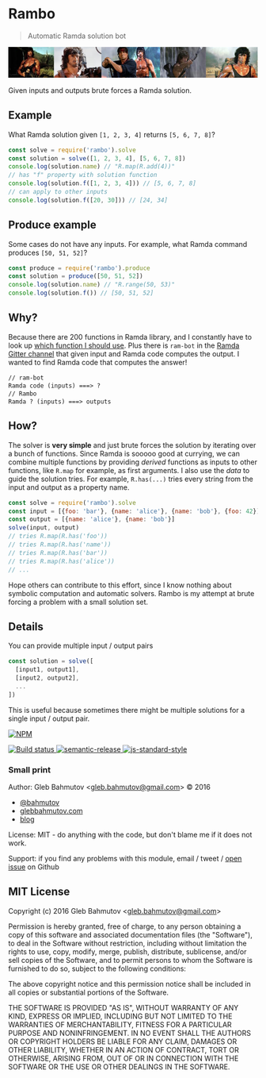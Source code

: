 # Rambo

> Automatic Ramda solution bot

![rambo](rambo.jpg)

Given inputs and outputs brute forces a Ramda solution.

## Example

What Ramda solution given `[1, 2, 3, 4]` returns `[5, 6, 7, 8]`?

```js
const solve = require('rambo').solve
const solution = solve([1, 2, 3, 4], [5, 6, 7, 8])
console.log(solution.name) // "R.map(R.add(4))"
// has "f" property with solution function
console.log(solution.f([1, 2, 3, 4])) // [5, 6, 7, 8]
// can apply to other inputs
console.log(solution.f([20, 30])) // [24, 34]
```

## Produce example

Some cases do not have any inputs. For example, what Ramda command produces `[50, 51, 52]`?

```js
const produce = require('rambo').produce
const solution = produce([50, 51, 52])
console.log(solution.name) // "R.range(50, 53)"
console.log(solution.f()) // [50, 51, 52]
```

## Why?

Because there are 200 functions in Ramda library, and I constantly have to look up
[which function I should use](https://github.com/ramda/ramda/wiki/What-Function-Should-I-Use%3F).
Plus there is `ram-bot` in the [Ramda Gitter channel](https://gitter.im/ramda/ramda) that given
input and Ramda code computes the output. I wanted to find Ramda code that computes the answer!

```
// ram-bot
Ramda code (inputs) ===> ?
// Rambo
Ramda ? (inputs) ===> outputs
```

## How?

The solver is **very simple** and just brute forces the solution by iterating over a bunch of
functions. Since Ramda is sooooo good at currying, we can combine multiple functions by 
providing *derived* functions as inputs to other functions, like `R.map` for example, as first
arguments. I also use the *data* to guide the solution tries. For example, `R.has(...)` tries
every string from the input and output as a property name.

```js
const solve = require('rambo').solve
const input = [{foo: 'bar'}, {name: 'alice'}, {name: 'bob'}, {foo: 42}]
const output = [{name: 'alice'}, {name: 'bob'}]
solve(input, output)
// tries R.map(R.has('foo'))
// tries R.map(R.has('name'))
// tries R.map(R.has('bar'))
// tries R.map(R.has('alice'))
// ...
```

Hope others can contribute to this effort, since I know nothing about symbolic computation and
automatic solvers. Rambo is my attempt at brute forcing a problem with a small solution set.

## Details

You can provide multiple input / output pairs

```js
const solution = solve([
  [input1, output1],
  [input2, output2],
  ...
])
```

This is useful because sometimes there might be multiple solutions for a single input / output
pair.

[![NPM][npm-icon] ][npm-url]

[![Build status][ci-image] ][ci-url]
[![semantic-release][semantic-image] ][semantic-url]
[![js-standard-style][standard-image]][standard-url]

### Small print

Author: Gleb Bahmutov &lt;gleb.bahmutov@gmail.com&gt; &copy; 2016


* [@bahmutov](https://twitter.com/bahmutov)
* [glebbahmutov.com](http://glebbahmutov.com)
* [blog](http://glebbahmutov.com/blog)


License: MIT - do anything with the code, but don't blame me if it does not work.

Support: if you find any problems with this module, email / tweet /
[open issue](https://github.com/bahmutov/rambo/issues) on Github

## MIT License

Copyright (c) 2016 Gleb Bahmutov &lt;gleb.bahmutov@gmail.com&gt;

Permission is hereby granted, free of charge, to any person
obtaining a copy of this software and associated documentation
files (the "Software"), to deal in the Software without
restriction, including without limitation the rights to use,
copy, modify, merge, publish, distribute, sublicense, and/or sell
copies of the Software, and to permit persons to whom the
Software is furnished to do so, subject to the following
conditions:

The above copyright notice and this permission notice shall be
included in all copies or substantial portions of the Software.

THE SOFTWARE IS PROVIDED "AS IS", WITHOUT WARRANTY OF ANY KIND,
EXPRESS OR IMPLIED, INCLUDING BUT NOT LIMITED TO THE WARRANTIES
OF MERCHANTABILITY, FITNESS FOR A PARTICULAR PURPOSE AND
NONINFRINGEMENT. IN NO EVENT SHALL THE AUTHORS OR COPYRIGHT
HOLDERS BE LIABLE FOR ANY CLAIM, DAMAGES OR OTHER LIABILITY,
WHETHER IN AN ACTION OF CONTRACT, TORT OR OTHERWISE, ARISING
FROM, OUT OF OR IN CONNECTION WITH THE SOFTWARE OR THE USE OR
OTHER DEALINGS IN THE SOFTWARE.

[npm-icon]: https://nodei.co/npm/rambo.png?downloads=true
[npm-url]: https://npmjs.org/package/rambo
[ci-image]: https://travis-ci.org/bahmutov/rambo.png?branch=master
[ci-url]: https://travis-ci.org/bahmutov/rambo
[semantic-image]: https://img.shields.io/badge/%20%20%F0%9F%93%A6%F0%9F%9A%80-semantic--release-e10079.svg
[semantic-url]: https://github.com/semantic-release/semantic-release
[standard-image]: https://img.shields.io/badge/code%20style-standard-brightgreen.svg
[standard-url]: http://standardjs.com/

